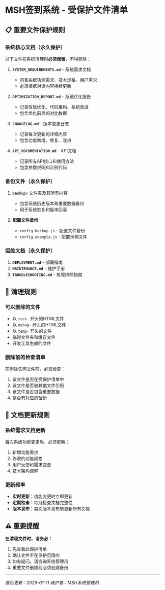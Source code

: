 # MSH签到系统 - 受保护文件清单

## 📋 重要文件保护规则

### **系统核心文档（永久保护）**
以下文件在系统清理时**必须保留**，不得删除：

1. **`SYSTEM_REQUIREMENTS.md`** - 系统需求文档
   - 包含系统功能需求、技术规格、用户需求
   - 必须根据对话内容持续更新

2. **`OPTIMIZATION_REPORT.md`** - 系统优化报告
   - 记录性能优化、代码重构、系统改进
   - 包含优化前后的对比数据

3. **`CHANGELOG.md`** - 版本变更日志
   - 记录每次更新的详细内容
   - 包含功能新增、修复、改进

4. **`API_DOCUMENTATION.md`** - API文档
   - 记录所有API接口和使用方法
   - 包含参数说明和示例代码

### **备份文件（永久保护）**
1. **`backup/`** 文件夹及其所有内容
   - 包含系统历史版本和重要数据备份
   - 用于系统恢复和版本回滚

2. **配置文件备份**
   - `config.backup.js` - 配置文件备份
   - `config.example.js` - 配置示例文件

### **运维文档（永久保护）**
1. **`DEPLOYMENT.md`** - 部署指南
2. **`MAINTENANCE.md`** - 维护手册
3. **`TROUBLESHOOTING.md`** - 故障排除指南

## 🚫 清理规则

### **可以删除的文件**
- 以 `test-` 开头的HTML文件
- 以 `debug-` 开头的HTML文件
- 以 `temp-` 开头的文件
- 临时文件夹和缓存文件
- 开发工具生成的文件

### **删除前的检查清单**
在删除任何文件前，必须检查：
1. 该文件是否在受保护清单中
2. 该文件是否被其他文件引用
3. 该文件是否包含重要数据
4. 是否有对应的备份

## 📝 文档更新规则

### **系统需求文档更新**
每次系统功能变更后，必须更新：
1. 新增功能需求
2. 修改的功能规格
3. 用户反馈和需求变更
4. 技术架构调整

### **更新频率**
- **实时更新**：功能变更时立即更新
- **定期检查**：每月检查文档完整性
- **版本发布**：每次版本发布前更新所有文档

## ⚠️ 重要提醒

**在清理文件时，请务必：**
1. 先查看此保护清单
2. 确认文件不在保护范围内
3. 如有疑问，请咨询系统管理员
4. 重要文件删除前必须创建备份

---
*最后更新：2025-01-11*
*维护者：MSH系统管理员*

